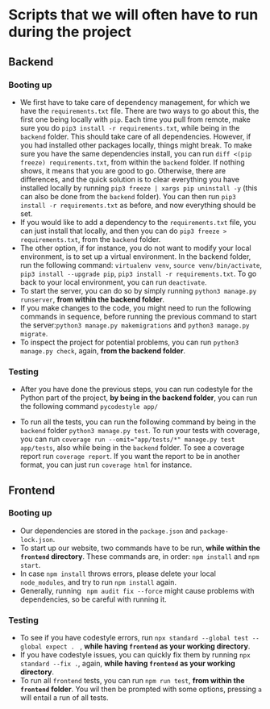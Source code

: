 # Scripts that we will often have to run during the project

## Backend

### Booting up

* We first have to take care of dependency management, for which we have the `requirements.txt` file. There are two ways to go about this, the first one being locally with `pip`. Each time you pull from remote, make sure you do `pip3 install -r requirements.txt`, while being in the `backend` folder. This should take care of all dependencies. However, if you had installed other packages locally, things might break. To make sure you have the same dependencies install, you can run `diff <(pip freeze) requirements.txt`, from within the `backend` folder. If nothing shows, it means that you are good to go. Otherwise, there are differences, and the quick solution is to clear everything you have installed locally by running `pip3 freeze | xargs pip uninstall -y` (this can also be done from the `backend` folder). You can then run `pip3 install -r requirements.txt` as before, and now everything should be set. 
* If you would like to add a dependency to the `requirements.txt` file, you can just install that locally, and then you can do `pip3 freeze > requirements.txt`, from the `backend` folder.
* The other option, if for instance, you do not want to modify your local environment, is to set up a virtual environment. In the backend folder, run the following command: `virtualenv venv`, `source venv/bin/activate`, `pip3 install --upgrade pip`,  `pip3 install -r requirements.txt`. To go back to your local environment, you can run `deactivate`. 
* To start the server, you can do so by simply running `python3 manage.py runserver`, **from within the backend folder**.
* If you make changes to the code, you might need to run the following commands in sequence, before running the previous command to start the server:`python3 manage.py makemigrations` and `python3 manage.py migrate`.
* To inspect the project for potential problems, you can run `python3 manage.py check`, again, **from the backend folder**. 

### Testing

* After you have done the previous steps, you can run codestyle for the Python part of the project, **by being in the backend folder**, you can run the following command `pycodestyle app/`

* To run all the tests, you can run the following command by being in the `backend` folder `python3 manage.py test`. To run your tests with coverage, you can run `coverage run --omit="app/tests/*" manage.py test app/tests`, also while being in the `backend` folder. To see a coverage report run `coverage report`. If you want the report to be in another format, you can just run `coverage html` for instance.


## Frontend

### Booting up

* Our dependencies are stored in the `package.json` and `package-lock.json`.
* To start up our website, two commands have to be run, **while within the `frontend` directory**. These commands are, in order: `npm install` and `npm start`. 
* In case `npm install` throws errors, please delete your local `node_modules`, and try to run `npm install` again. 
* Generally, running ` npm audit fix --force` might cause problems with dependencies, so be careful with running it.

### Testing

* To see if you have codestyle errors, run `npx standard --global test --global expect . ` , **while having `frontend` as your working directory**.
* If you have codestyle issues, you can quickly fix them by running `npx standard --fix .`, again, **while having `frontend` as your working directory**.
* To run all `frontend` tests, you can run `npm run test`, **from within the `frontend` folder**. You wil then be prompted with some options, pressing `a` will entail a run of all tests.